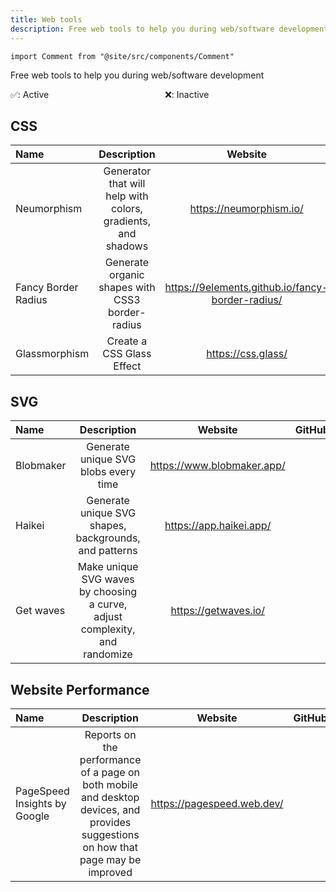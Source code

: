 ```yaml
---
title: Web tools
description: Free web tools to help you during web/software development
---
```


```mdx-code-block
import Comment from "@site/src/components/Comment"
```

Free web tools to help you during web/software development

✅: Active              ❌: Inactive

## CSS

| Name                |                         Description                          |                     Website                      |                      GitHub                      | Status |
| :------------------ | :----------------------------------------------------------: | :----------------------------------------------: | :----------------------------------------------: | :----: |
| Neumorphism         | Generator that will help with colors, gradients, and shadows |             https://neumorphism.io/              |     https://github.com/adamgiebl/neumorphism     |   ✅   |
| Fancy Border Radius |       Generate organic shapes with CSS3 border-radius        | https://9elements.github.io/fancy-border-radius/ | https://github.com/9elements/fancy-border-radius |   ✅   |
| Glassmorphism       |                  Create a CSS Glass Effect                   |                https://css.glass/                |                                                  |   ✅   |

## SVG

| Name      |                                 Description                                 |          Website           | GitHub | Status |
| :-------- | :-------------------------------------------------------------------------: | :------------------------: | :----: | :----: |
| Blobmaker |                    Generate unique SVG blobs every time                     | https://www.blobmaker.app/ |        |   ✅   |
| Haikei    |            Generate unique SVG shapes, backgrounds, and patterns            |  https://app.haikei.app/   |        |   ✅   |
| Get waves | Make unique SVG waves by choosing a curve, adjust complexity, and randomize |    https://getwaves.io/    |        |   ✅   |

## Website Performance

| Name                         |                                                            Description                                                             |          Website           | GitHub | Status |
| :--------------------------- | :--------------------------------------------------------------------------------------------------------------------------------: | :------------------------: | :----: | :----: |
| PageSpeed Insights by Google | Reports on the performance of a page on both mobile and desktop devices, and provides suggestions on how that page may be improved | https://pagespeed.web.dev/ |        |   ✅   |

<!-- Comment for utterance -->
<Comment />
